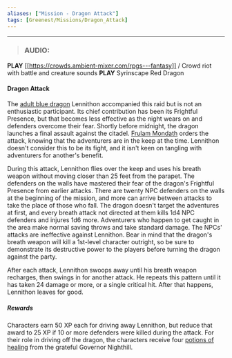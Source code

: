 ```yaml
---
aliases: ["Mission - Dragon Attack"]
tags: [Greenest/Missions/Dragon_Attack]
---
```


---

>### AUDIO:
**PLAY** [[https://crowds.ambient-mixer.com/rpgs---fantasy]] / Crowd riot with battle and creature sounds
**PLAY** Syrinscape Red Dragon

#### Dragon Attack

The [adult blue dragon](https://5e.tools/bestiary.html#adult%20blue%20dragon_mm) Lennithon accompanied this raid but is not an enthusiastic participant. Its chief contribution has been its Frightful Presence, but that becomes less effective as the night wears on and defenders overcome their fear. Shortly before midnight, the dragon launches a final assault against the citadel. [Frulam Mondath](https://5e.tools/bestiary.html#frulam%20mondath_hotdq) orders the attack, knowing that the adventurers are in the keep at the time. Lennithon doesn't consider this to be its fight, and it isn't keen on tangling with adventurers for another's benefit.

During this attack, Lennithon flies over the keep and uses his breath weapon without moving closer than 25 feet from the parapet. The defenders on the walls have mastered their fear of the dragon's Frightful Presence from earlier attacks. There are twenty NPC defenders on the walls at the beginning of the mission, and more can arrive between attacks to take the place of those who fall. The dragon doesn't target the adventures at first, and every breath attack not directed at them kills 1d4 NPC defenders and injures 1d6 more. Adventurers who happen to get caught in the area make normal saving throws and take standard damage. The NPCs' attacks are ineffective against Lennithon. Bear in mind that the dragon's breath weapon will kill a 1st-level character outright, so be sure to demonstrate its destructive power to the players before turning the dragon against the party.

After each attack, Lennithon swoops away until his breath weapon recharges, then swings in for another attack. He repeats this pattern until it has taken 24 damage or more, or a single critical hit. After that happens, Lennithon leaves for good.

##### Rewards

Characters earn 50 XP each for driving away Lennithon, but reduce that award to 25 XP if 10 or more defenders were killed during the attack. For their role in driving off the dragon, the characters receive four [potions of healing](https://5e.tools/items.html#potion%20of%20healing_dmg) from the grateful Governor Nighthill.